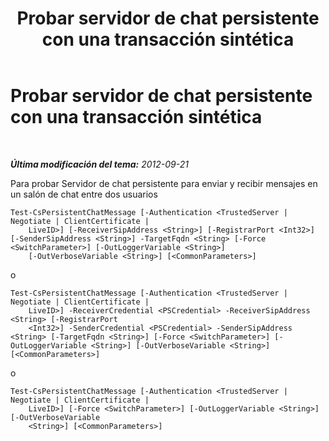 ﻿---
title: Probar servidor de chat persistente con una transacción sintética
TOCTitle: Probar servidor de chat persistente con una transacción sintética
ms:assetid: 414e43f3-0074-4ecf-a232-398de972cb24
ms:mtpsurl: https://technet.microsoft.com/es-es/library/JJ204837(v=OCS.15)
ms:contentKeyID: 48275086
ms.date: 01/07/2017
mtps_version: v=OCS.15
ms.translationtype: HT
---

# Probar servidor de chat persistente con una transacción sintética

 

_**Última modificación del tema:** 2012-09-21_

Para probar Servidor de chat persistente para enviar y recibir mensajes en un salón de chat entre dos usuarios

    Test-CsPersistentChatMessage [-Authentication <TrustedServer | Negotiate | ClientCertificate | 
        LiveID>] [-ReceiverSipAddress <String>] [-RegistrarPort <Int32>] [-SenderSipAddress <String>] -TargetFqdn <String> [-Force <SwitchParameter>] [-OutLoggerVariable <String>] 
        [-OutVerboseVariable <String>] [<CommonParameters>]

o

    Test-CsPersistentChatMessage [-Authentication <TrustedServer | Negotiate | ClientCertificate | 
        LiveID>] -ReceiverCredential <PSCredential> -ReceiverSipAddress <String> [-RegistrarPort 
        <Int32>] -SenderCredential <PSCredential> -SenderSipAddress <String> [-TargetFqdn <String>] [-Force <SwitchParameter>] [-OutLoggerVariable <String>] [-OutVerboseVariable <String>] [<CommonParameters>]

o

    Test-CsPersistentChatMessage [-Authentication <TrustedServer | Negotiate | ClientCertificate | 
        LiveID>] [-Force <SwitchParameter>] [-OutLoggerVariable <String>] [-OutVerboseVariable 
        <String>] [<CommonParameters>]

